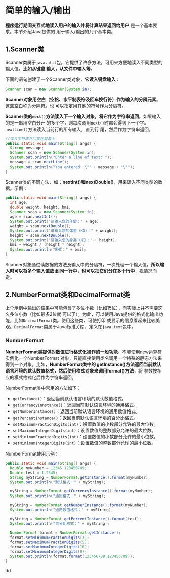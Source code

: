 简单的输入/输出
================================================================================
**程序运行期间交互式地读入用户的输入并将计算结果返回给用户** 是一个基本要求。本节介绍Java提供的
用于输入/输出的几个基本类。

## 1.Scanner类
Scanner类属于`java.util`包。它提供了许多方法，可用来方便地读入不同类型的输入值。**比如从键盘
输入，从文件中输入等**。

下面的语句创建了一个Scanner类对象，**它读入键盘输入**：
```java
Scanner scan = new Scanner(System.in);
```
**Scanner对象用空白（空格、水平制表符及回车换行符）作为输入的分隔元素**。这些空白称为分隔符。也
可以指定用其他的符号作为分隔符。

**Scanner类的`next()`方法读入下一个输入对象，将它作为字符串返回**。如果输入的是一串用空白分开
的多个字，则每次调用`next()`时都会得到下一个字。`nextLine()`方法读入当前行的所有输入，直到行
尾，然后作为字符串返回。
```java
//读入字符串并回显在屏幕上
public static void main(String[] args) {
  String message;
  Scanner scan = new Scanner(System.in);
  System.out.println("Enter a line of text: ");
  message = scan.nextLine();
  System.out.println("You entered: \"" + message + "\"");
}
```
Scanner类的不同方法，如：**nextInt()和nextDouble()**，用来读入不同类型的数据。示例：
```java
public static void main(String[] args) {
  int age;
  double weight, height, bmi;
  Scanner scan = new Scanner(System.in);
  age = scan.nextInt();
  System.out.print("请输入您的年龄：" + age);
  weight = scan.nextDouble();
  System.out.print("请输入您的体重（KG）：" + weight);
  height = scan.nextDouble();
  System.out.print("请输入您的身高（米）：" + height);
  bmi = weight / (height * height);
  System.out.println("BMI：" + bmi);
}
```
Scanner对象通过读数据的方法及输入中的分隔符，一次处理一个输入值。**所以输入时可以将多个输入值放
到同一行中，也可以把它们分在多个行中**，视情况而定。

## 2.NumberFormat类和DecimalFormat类
上个示例中输出的结果中可能包含了多位小数（比如15位），而实际上并不需要这么多位小数（比如最多2位就
可以了）。为此，可以使用Java提供的格式化输出功能，比如`DecimalFormat`类。使用这些类，可使打印
或显示的信息看起来比较美观。`DecimalFormat`类属于Java标准关库，定义在`java.text`包中。

### NumberFormat
**NumberFormat类提供对数值进行格式化操作的一般功能**。不能使用new运算符实例化一个NumberFormat
对象，只能直接使用类名调用一个特殊的静态方法来得到一个对象。比如，**NumberFormat类中的
getInstance()方法返回当前默认语言环境的默认数值格式，然后使用格式对象来调用format()方法**，将
参数按相应的模式格式化后作为字符串返回。

NumberFormat类中常用的方法如下：
+ `getInstance()`：返回当前默认语言环境的默认数值格式。
+ `getCurrencyInnstance()`：返回当前默认语言环境的通用格式。
+ `getNumberInstance()`：返回当前默认语言环境的通用数值格式。
+ `getPercentInstance()`：返回当前默认语言环境的百分比格式。
+ `setMaximumFractionDigits(int)`：设置数值的小数部分允许的最大位数。
+ `setMaximumIntegerDigits(int)`：设置数值的整数部分允许的最大位数。
+ `setMinimumFractionDigits(int)`：设置数值的小数部分允许的最小位数。
+ `setMinimumIntegerDigits(int)`：设置数值的整数部分允许的最小位数。

NumberFormat使用示例：
```java
public static void main(String[] args) {
  Double myNumber = 12345.123456789;
  Double test = 1.2345;
  String myString = NumberFormat.getInstance().format(myNumber);
  System.out.println("默认格式：" + myString);

  myString = NumberFormat.getCurrencyInstance().format(myNumber);
  System.out.println("通用格式：" + myString);

  myString = NumberFormat.getNumberInstance().format(myNumber);
  System.out.println("通用数值格式：" + myString);

  myString = NumberFormat.getPercentInstance().format(test);
  System.out.println("百分比格式：" + myString);

  NumberFormat format = NumberFormat.getInstance();
  format.setMinimumFractionDigits(3);
  format.setMaximumFractionDigits(5);
  format.setMaximumIntegerDigits(10);
  format.setMinimumIntegerDigits(0);
  System.out.println(format.format(123456789.123456789));
}
```










































dd
